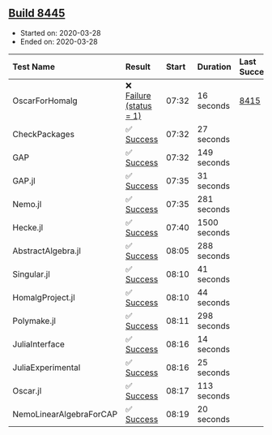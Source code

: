 ## [Build 8445](https://oscarci.mathematik.uni-kl.de/job/oscar/8445/)

* Started on: 2020-03-28
* Ended on: 2020-03-28

| Test Name    | Result | Start | Duration | Last Success | First Failure |
|:-------------|:-------|:------|:---------|:-------------|:--------------|
| OscarForHomalg | ❌ [Failure (status = 1)](https://oscarci.mathematik.uni-kl.de/job/oscar/8445/artifact/logs/build-8445/OscarForHomalg.log) | 07:32 | 16 seconds | [8415](https://oscarci.mathematik.uni-kl.de/job/oscar/8415/) | [8416](https://oscarci.mathematik.uni-kl.de/job/oscar/8416/) |
| CheckPackages | ✅ [Success](https://oscarci.mathematik.uni-kl.de/job/oscar/8445/artifact/logs/build-8445/CheckPackages.log) | 07:32 | 27 seconds |  |  |
| GAP | ✅ [Success](https://oscarci.mathematik.uni-kl.de/job/oscar/8445/artifact/logs/build-8445/GAP.log) | 07:32 | 149 seconds |  |  |
| GAP.jl | ✅ [Success](https://oscarci.mathematik.uni-kl.de/job/oscar/8445/artifact/logs/build-8445/GAP.jl.log) | 07:35 | 31 seconds |  |  |
| Nemo.jl | ✅ [Success](https://oscarci.mathematik.uni-kl.de/job/oscar/8445/artifact/logs/build-8445/Nemo.jl.log) | 07:35 | 281 seconds |  |  |
| Hecke.jl | ✅ [Success](https://oscarci.mathematik.uni-kl.de/job/oscar/8445/artifact/logs/build-8445/Hecke.jl.log) | 07:40 | 1500 seconds |  |  |
| AbstractAlgebra.jl | ✅ [Success](https://oscarci.mathematik.uni-kl.de/job/oscar/8445/artifact/logs/build-8445/AbstractAlgebra.jl.log) | 08:05 | 288 seconds |  |  |
| Singular.jl | ✅ [Success](https://oscarci.mathematik.uni-kl.de/job/oscar/8445/artifact/logs/build-8445/Singular.jl.log) | 08:10 | 41 seconds |  |  |
| HomalgProject.jl | ✅ [Success](https://oscarci.mathematik.uni-kl.de/job/oscar/8445/artifact/logs/build-8445/HomalgProject.jl.log) | 08:10 | 44 seconds |  |  |
| Polymake.jl | ✅ [Success](https://oscarci.mathematik.uni-kl.de/job/oscar/8445/artifact/logs/build-8445/Polymake.jl.log) | 08:11 | 298 seconds |  |  |
| JuliaInterface | ✅ [Success](https://oscarci.mathematik.uni-kl.de/job/oscar/8445/artifact/logs/build-8445/JuliaInterface.log) | 08:16 | 14 seconds |  |  |
| JuliaExperimental | ✅ [Success](https://oscarci.mathematik.uni-kl.de/job/oscar/8445/artifact/logs/build-8445/JuliaExperimental.log) | 08:16 | 25 seconds |  |  |
| Oscar.jl | ✅ [Success](https://oscarci.mathematik.uni-kl.de/job/oscar/8445/artifact/logs/build-8445/Oscar.jl.log) | 08:17 | 113 seconds |  |  |
| NemoLinearAlgebraForCAP | ✅ [Success](https://oscarci.mathematik.uni-kl.de/job/oscar/8445/artifact/logs/build-8445/NemoLinearAlgebraForCAP.log) | 08:19 | 20 seconds |  |  |
